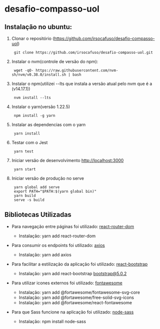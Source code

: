 # desafio-compasso-uol

## Instalação no ubuntu:

1. Clonar o repositório (https://github.com/irsocafuso/desafio-compasso-uol)

        git clone https://github.com/irsocafuso/desafio-compasso-uol.git

2. Instalar o nvm(controle de versão do npm):

        wget -qO- https://raw.githubusercontent.com/nvm-sh/nvm/v0.38.0/install.sh | bash

3. Instalar o npm(utilizei --lts que instala a versão atual pelo nvm que é a (v14.17.1))

        nvm install --lts

4. Instalar o yarn(versão 1.22.5)

        npm install -g yarn

5. Instalar as dependencias com o yarn

        yarn install

6. Testar com o Jest

        yarn test

7. Iniciar versão de desenvolvimento [http://localhost:3000](http://localhost:3000)

        yarn start

8. Iniciar versão de produção no serve

        yarn global add serve
        export PATH="$PATH:$(yarn global bin)"
        yarn build
        serve -s build

## Bibliotecas Utilizadas

- Para navegação entre páginas foi utilizado: [react-router-dom](https://reactrouter.com/web/guides/quick-start)
  - Instalação: yarn add react-router-dom
  
- Para consumir os endpoints foi utilizado: [axios](https://axios-http.com/)
  - Instalação: yarn add axios
  
- Para facilitar a estilização da aplicação foi utilizado: [react-bootstrap](https://react-bootstrap.github.io/getting-started/introduction)
  - Instalação: yarn add react-bootstrap bootstrap@5.0.2

- Para utilizar icones externos foi utilizado: [fontawesome](https://fontawesome.com/v5.15/how-to-use/on-the-web/using-with/react)
  - Instalação: yarn add @fortawesome/fontawesome-svg-core
  - Instalação: yarn add @fortawesome/free-solid-svg-icons
  - Instalação: yarn add @fortawesome/react-fontawesome

- Para que Sass funcione na aplicação foi utilizado: [node-sass](https://github.com/sass/node-sass)
  - Instalação: npm install node-sass
